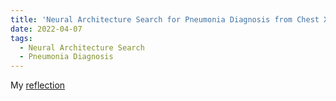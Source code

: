```yaml
---
title: 'Neural Architecture Search for Pneumonia Diagnosis from Chest X-Rays'
date: 2022-04-07
tags:
  - Neural Architecture Search
  - Pneumonia Diagnosis
---
```



My [reflection](https://github.com/abhibha1807/abhibha1807.github.io/blob/master/LBT.pdf) 


<!-- abhibha1807/abhibha1807.github.io/images/3953273590_704e3899d5_m.jpg -->
<!-- Headings are cool
======

You can have many headings
======

Aren't headings cool? yes they are
------ -->